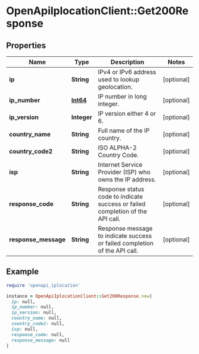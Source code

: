 # OpenApiIplocationClient::Get200Response

## Properties

| Name | Type | Description | Notes |
| ---- | ---- | ----------- | ----- |
| **ip** | **String** | IPv4 or IPv6 address used to lookup geolocation. | [optional] |
| **ip_number** | [**Int64**](Int64.md) | IP number in long integer. | [optional] |
| **ip_version** | **Integer** | IP version either 4 or 6. | [optional] |
| **country_name** | **String** | Full name of the IP country. | [optional] |
| **country_code2** | **String** | ISO ALPHA-2 Country Code. | [optional] |
| **isp** | **String** | Internet Service Provider (ISP) who owns the IP address. | [optional] |
| **response_code** | **String** | Response status code to indicate success or failed completion of the API call. | [optional] |
| **response_message** | **String** | Response message to indicate success or failed completion of the API call. | [optional] |

## Example

```ruby
require 'openapi_iplocation'

instance = OpenApiIplocationClient::Get200Response.new(
  ip: null,
  ip_number: null,
  ip_version: null,
  country_name: null,
  country_code2: null,
  isp: null,
  response_code: null,
  response_message: null
)
```

